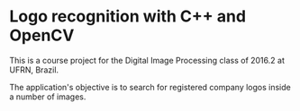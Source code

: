 # Logo recognition with C++ and OpenCV

This is a course project for the Digital Image Processing class of 2016.2 at UFRN, Brazil.

The application's objective is to search for registered company logos inside a number of images.
